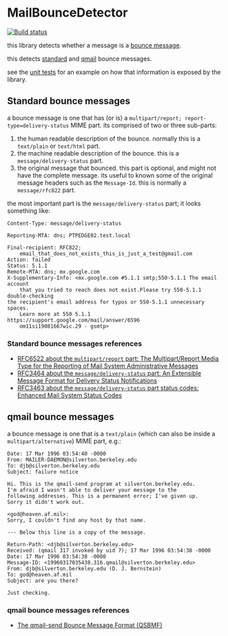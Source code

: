 # MailBounceDetector

[![Build status](https://github.com/rgl/MailBounceDetector/actions/workflows/build.yml/badge.svg)](https://github.com/rgl/MailBounceDetector/actions/workflows/build.yml)

this library detects whether a message is a [bounce message](https://en.wikipedia.org/wiki/Bounce_message).

this detects [standard](#standard-bounce-messages) and [qmail](#qmail-bounce-messages) bounce messages.

see the [unit tests](MailBounceDetector.Tests/BounceDetectorTests.cs) for an example on how that information is exposed by the library.

## Standard bounce messages

a bounce message is one that has (or is) a `multipart/report; report-type=delivery-status` MIME part. its comprised of two or three sub-parts:

1. the human readable description of the bounce. normally this is a `text/plain` or `text/html` part.
2. the machine readable description of the bounce. this is a `message/delivery-status` part.
3. the original message that bounced. this part is optional, and might not have the complete message. its useful to known some of the original message headers such as the `Message-Id`. this is normally a `message/rfc822` part.

the most important part is the `message/delivery-status` part; it looks something like:

```plain
Content-Type: message/delivery-status

Reporting-MTA: dns; PTPEDGE02.test.local

Final-recipient: RFC822;
    email_that_does_not_exists_this_is_just_a_test@gmail.com
Action: failed
Status: 5.1.1
Remote-MTA: dns; mx.google.com
X-Supplementary-Info: <mx.google.com #5.1.1 smtp;550-5.1.1 The email account
    that you tried to reach does not exist.Please try 550-5.1.1 double-checking
the recipient's email address for typos or 550-5.1.1 unnecessary spaces.
    Learn more at 550 5.1.1  https://support.google.com/mail/answer/6596
    om11si19081667wic.29 - gsmtp>
```

### Standard bounce messages references

* [RFC6522 about the `multipart/report` part: The Multipart/Report Media Type for the Reporting of Mail System Administrative Messages](https://tools.ietf.org/html/rfc6522)
* [RFC3464 about the `message/delivery-status` part: An Extensible Message Format for Delivery Status Notifications](https://tools.ietf.org/html/rfc3464)
* [RFC3463 about the `message/delivery-status` part status codes: Enhanced Mail System Status Codes](https://tools.ietf.org/html/rfc3463)

## qmail bounce messages

a bounce message is one that is a `text/plain` (which can also be inside a `multipart/alternative`) MIME part, e.g.:

 ```plain
Date: 17 Mar 1996 03:54:40 -0000
From: MAILER-DAEMON@silverton.berkeley.edu
To: djb@silverton.berkeley.edu
Subject: failure notice

Hi. This is the qmail-send program at silverton.berkeley.edu.
I'm afraid I wasn't able to deliver your message to the
following addresses. This is a permanent error; I've given up.
Sorry it didn't work out.

<god@heaven.af.mil>:
Sorry, I couldn't find any host by that name.

--- Below this line is a copy of the message.

Return-Path: <djb@silverton.berkeley.edu>
Received: (qmail 317 invoked by uid 7); 17 Mar 1996 03:54:38 -0000
Date: 17 Mar 1996 03:54:38 -0000
Message-ID: <19960317035438.316.qmail@silverton.berkeley.edu>
From: djb@silverton.berkeley.edu (D. J. Bernstein)
To: god@heaven.af.mil
Subject: are you there?

Just checking.
```

### qmail bounce messages references

* [The qmail-send Bounce Message Format (QSBMF)](http://cr.yp.to/proto/qsbmf.txt)
